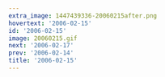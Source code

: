 ```yaml
---
extra_image: 1447439336-20060215after.png
hovertext: '2006-02-15'
id: '2006-02-15'
image: 20060215.gif
next: '2006-02-17'
prev: '2006-02-14'
title: '2006-02-15'
---
```


